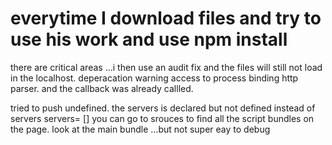 # everytime I download files and try to use his work and use npm install

there are critical areas ...i then use an audit fix and the files will still not load in the localhost. deperacation warning access to process binding http parser. and the callback was already callled.

tried to push undefined.
the servers is declared but not defined
instead of servers
servers= []
you can go to srouces to find all the script bundles on the page.
look at the main bundle ...but not super eay to debug
